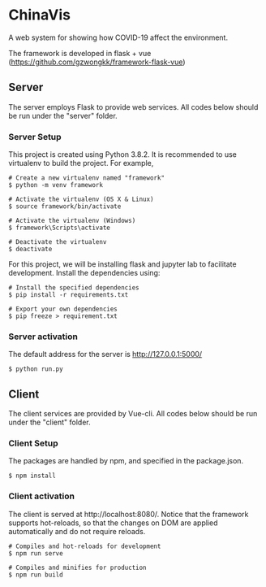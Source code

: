 # ChinaVis
A web system for showing how COVID-19 affect the environment.

The framework is developed in flask + vue (https://github.com/gzwongkk/framework-flask-vue)




## Server
The server employs Flask to provide web services. 
All codes below should be run under the "server" folder.

### Server Setup
This project is created using Python 3.8.2. It is recommended to use virtualenv to build the project. 
For example, 

``` 
# Create a new virtualenv named "framework"
$ python -m venv framework

# Activate the virtualenv (OS X & Linux)
$ source framework/bin/activate

# Activate the virtualenv (Windows)
$ framework\Scripts\activate

# Deactivate the virtualenv
$ deactivate
```
For this project, we will be installing flask and jupyter lab to facilitate development. Install the dependencies using:
```
# Install the specified dependencies
$ pip install -r requirements.txt

# Export your own dependencies
$ pip freeze > requirement.txt
```

### Server activation
The default address for the server is http://127.0.0.1:5000/
```
$ python run.py
```


## Client
The client services are provided by Vue-cli. 
All codes below should be run under the "client" folder.

### Client Setup
The packages are handled by npm, and specified in the package.json.
```
$ npm install
```

### Client activation
The client is served at http://localhost:8080/.
Notice that the framework supports hot-reloads, so that the changes on DOM are applied automatically and do not require reloads.

```
# Compiles and hot-reloads for development
$ npm run serve

# Compiles and minifies for production
$ npm run build
```
